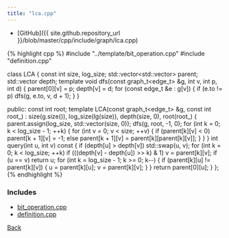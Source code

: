 ```yaml
---
title: "lca.cpp"
---
```


- [GitHub]({{ site.github.repository_url }}/blob/master/cpp/include/graph/lca.cpp)

{% highlight cpp %}
#include "../template/bit_operation.cpp"
#include "definition.cpp"

class LCA {
  const int size, log_size;
  std::vector<std::vector<int>> parent;
  std::vector<int> depth;
  template <typename edge_t>
  void dfs(const graph_t<edge_t> &g, int v, int p, int d) {
    parent[0][v] = p;
    depth[v] = d;
    for (const edge_t &e : g[v]) {
      if (e.to != p) dfs(g, e.to, v, d + 1);
    }
  }

public:
  const int root;
  template <typename edge_t>
  LCA(const graph_t<edge_t> &g, const int root_) :
    size(g.size()), log_size(lg(size)), depth(size, 0), root(root_) {
    parent.assign(log_size, std::vector<int>(size, 0));
    dfs(g, root, -1, 0);
    for (int k = 0; k < log_size - 1; ++k) {
      for (int v = 0; v < size; ++v) {
        if (parent[k][v] < 0)
          parent[k + 1][v] = -1;
        else
          parent[k + 1][v] = parent[k][parent[k][v]];
      }
    }
  }
  int query(int u, int v) const {
    if (depth[u] > depth[v]) std::swap(u, v);
    for (int k = 0; k < log_size; ++k)
      if (((depth[v] - depth[u]) >> k) & 1) v = parent[k][v];
    if (u == v) return u;
    for (int k = log_size - 1; k >= 0; k--) {
      if (parent[k][u] != parent[k][v]) {
        u = parent[k][u];
        v = parent[k][v];
      }
    }
    return parent[0][u];
  }
};
{% endhighlight %}

### Includes

- [bit_operation.cpp](../template/bit_operation)
- [definition.cpp](definition)

[Back](../..)
